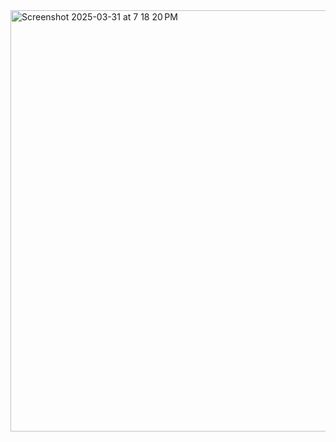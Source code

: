 <img width="674" alt="Screenshot 2025-03-31 at 7 18 20 PM" src="https://github.com/user-attachments/assets/29162199-3bf5-43c6-addd-d1ec1f4bca88" />
